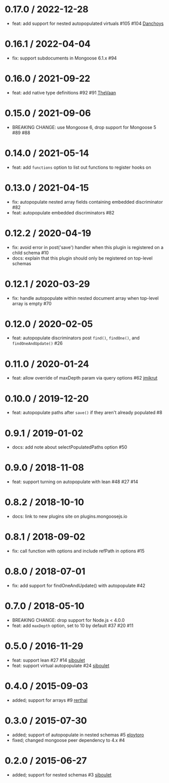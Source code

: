 0.17.0 / 2022-12-28
===================
 * feat: add support for nested autopopulated virtuals #105 #104 [Danchoys](https://github.com/Danchoys)

0.16.1 / 2022-04-04
===================
 * fix: support subdocuments in Mongoose 6.1.x #94

0.16.0 / 2021-09-22
===================
 * feat: add native type definitions #92 #91 [TheVaan](https://github.com/TheVaan)

0.15.0 / 2021-09-06
===================
 * BREAKING CHANGE: use Mongoose 6, drop support for Mongoose 5 #89 #88

0.14.0 / 2021-05-14
===================
 * feat: add `functions` option to list out functions to register hooks on

0.13.0 / 2021-04-15
===================
 * fix: autopopulate nested array fields containing embedded discriminator #82
 * feat: autopopulate embedded discriminators #82

0.12.2 / 2020-04-19
===================
 * fix: avoid error in post('save') handler when this plugin is registered on a child schema #10
 * docs: explain that this plugin should only be registered on top-level schemas

0.12.1 / 2020-03-29
===================
 * fix: handle autopopulate within nested document array when top-level array is empty #70

0.12.0 / 2020-02-05
===================
 * feat: autopopulate discriminators post `find()`, `findOne()`, and `findOneAndUpdate()` #26

0.11.0 / 2020-01-24
===================
 * feat: allow override of maxDepth param via query options #62 [jmikrut](https://github.com/jmikrut)

0.10.0 / 2019-12-20
===================
 * feat: autopopulate paths after `save()` if they aren't already populated #8

0.9.1 / 2019-01-02
==================
 * docs: add note about selectPopulatedPaths option #50

0.9.0 / 2018-11-08
==================
 * feat: support turning on autopopulate with lean #48 #27 #14

0.8.2 / 2018-10-10
==================
 * docs: link to new plugins site on plugins.mongoosejs.io

0.8.1 / 2018-09-02
==================
 * fix: call function with options and include refPath in options #15

0.8.0 / 2018-07-01
==================
 * fix: add support for findOneAndUpdate() with autopopulate #42

0.7.0 / 2018-05-10
==================
 * BREAKING CHANGE: drop support for Node.js < 4.0.0
 * feat: add `maxDepth` option, set to 10 by default #37 #20 #11

0.5.0 / 2016-11-29
==================
 * feat: support lean #27 #14 [siboulet](https://github.com/siboulet)
 * feat: support virtual autopopulate #24 [siboulet](https://github.com/siboulet)

0.4.0 / 2015-09-03
==================
 * added; support for arrays #9 [rerthal](https://github.com/rerthal)

0.3.0 / 2015-07-30
==================
 * added; support of autopopulate in nested schemas #5 [eloytoro](https://github.com/eloytoro)
 * fixed; changed mongoose peer dependency to 4.x #4

0.2.0 / 2015-06-27
==================
 * added; support for nested schemas #3 [siboulet](https://github.com/siboulet)
